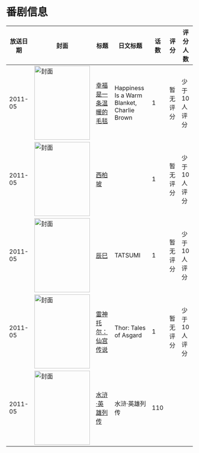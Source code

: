 # 番剧信息

|放送日期|封面|标题|日文标题|话数|评分|评分人数|
|---|---|---|---|---|---|---|
|2011-05|<img src="//lain.bgm.tv/pic/cover/c/15/0d/124687_q5EFE.jpg" alt="封面" style="width:150px;height:200px;object-fit:cover;">|[幸福是一条温暖的毛毯](https://bangumi.tv/subject/124687)|Happiness Is a Warm Blanket, Charlie Brown|1|暂无评分|少于10人评分|
|2011-05|<img src="//lain.bgm.tv/pic/cover/c/e0/24/30181_Bhb93.jpg" alt="封面" style="width:150px;height:200px;object-fit:cover;">|[西柏坡](https://bangumi.tv/subject/30181)||1|暂无评分|少于10人评分|
|2011-05|<img src="//lain.bgm.tv/pic/cover/c/14/76/105789_3pmv9.jpg" alt="封面" style="width:150px;height:200px;object-fit:cover;">|[辰巳](https://bangumi.tv/subject/105789)|TATSUMI|1|暂无评分|少于10人评分|
|2011-05|<img src="//lain.bgm.tv/pic/cover/c/a2/1a/274349_qWK15.jpg" alt="封面" style="width:150px;height:200px;object-fit:cover;">|[雷神托尔：仙宫传说](https://bangumi.tv/subject/274349)|Thor: Tales of Asgard|1|暂无评分|少于10人评分|
|2011-05|<img src="//lain.bgm.tv/pic/cover/c/6a/63/499316_b03z3.jpg" alt="封面" style="width:150px;height:200px;object-fit:cover;">|[水浒·英雄列传](https://bangumi.tv/subject/499316)|水浒·英雄列传|110|||
